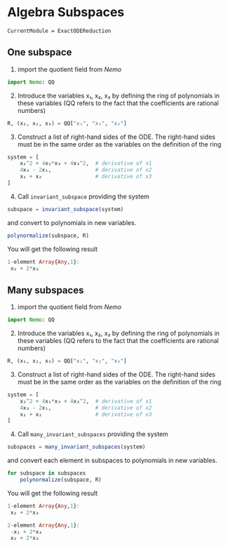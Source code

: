 # Algebra Subspaces

```@meta
CurrentModule = ExactODEReduction
```

## One subspace

1. import the quotient field from *Nemo*

```julia
import Nemo: QQ
```

2. Introduce the variables x₁, x₂, x₃ by defining the ring of polynomials in these variables (QQ refers to the fact that the coefficients are rational numbers)

```julia
R, (x₁, x₂, x₃) = QQ["x₁", "x₂", "x₃"]
```

3. Construct a list of right-hand sides of the ODE. The right-hand sides must be in the same order as the variables on the definition of the ring

```julia
system = [
    x₂^2 + 4x₂*x₃ + 4x₃^2,  # derivative of x1
    4x₃ - 2x₁,              # derivative of x2
    x₁ + x₂                 # derivative of x3
]
```

4. Call `invariant_subspace` providing the system

```julia
subspace = invariant_subspace(system)
```

and convert to polynomials in new variables.

```julia
polynormalize(subspace, R)
```

You will get the following result

```julia
1-element Array{Any,1}:
 x₂ + 2*x₃
```
## Many subspaces

1. import the quotient field from *Nemo*

```julia
import Nemo: QQ
```

2. Introduce the variables x₁, x₂, x₃ by defining the ring of polynomials in these variables (QQ refers to the fact that the coefficients are rational numbers)

```julia
R, (x₁, x₂, x₃) = QQ["x₁", "x₂", "x₃"]
```

3. Construct a list of right-hand sides of the ODE. The right-hand sides must be in the same order as the variables on the definition of the ring

```julia
system = [
    x₂^2 + 4x₂*x₃ + 4x₃^2,  # derivative of x1
    4x₃ - 2x₁,              # derivative of x2
    x₁ + x₂                 # derivative of x3
]
```

4. Call `many_invariant_subspaces` providing the system

```julia
subspaces = many_invariant_subspaces(system)
```

and convert each element in subspaces to polynomials in new variables.

```julia
for subspace in subspaces
    polynormalize(subspace, R)
```

You will get the following result

```julia
1-element Array{Any,1}:
 x₂ + 2*x₃
```

```julia
2-element Array{Any,1}:
 -x₁ + 2*x₃
 x₂ + 2*x₃
```

